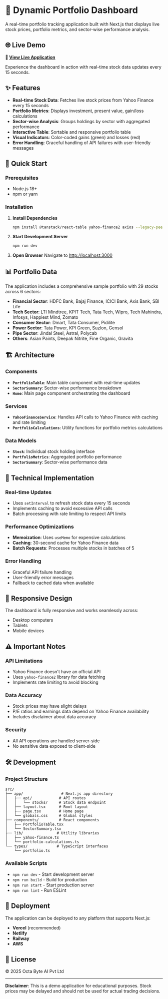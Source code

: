 # 🧭 Dynamic Portfolio Dashboard

A real-time portfolio tracking application built with Next.js that displays live stock prices, portfolio metrics, and sector-wise performance analysis.

## 🌐 Live Demo

**🚀 [View Live Application](https://dynamic-portfolio-dashboard-six.vercel.app/)**

Experience the dashboard in action with real-time stock data updates every 15 seconds.

## ✨ Features

- **Real-time Stock Data**: Fetches live stock prices from Yahoo Finance every 15 seconds
- **Portfolio Metrics**: Displays investment, present value, gain/loss calculations
- **Sector-wise Analysis**: Groups holdings by sector with aggregated performance
- **Interactive Table**: Sortable and responsive portfolio table
- **Visual Indicators**: Color-coded gains (green) and losses (red)
- **Error Handling**: Graceful handling of API failures with user-friendly messages

## 🚀 Quick Start

### Prerequisites

- Node.js 18+ 
- npm or yarn

### Installation

1. **Install Dependencies**
   ```bash
   npm install @tanstack/react-table yahoo-finance2 axios --legacy-peer-deps
   ```

2. **Start Development Server**
   ```bash
   npm run dev
   ```

3. **Open Browser**
   Navigate to [http://localhost:3000](http://localhost:3000)

## 📊 Portfolio Data

The application includes a comprehensive sample portfolio with 29 stocks across 6 sectors:

- **Financial Sector**: HDFC Bank, Bajaj Finance, ICICI Bank, Axis Bank, SBI Life
- **Tech Sector**: LTI Mindtree, KPIT Tech, Tata Tech, Wipro, Tech Mahindra, Infosys, Happiest Mind, Zomato
- **Consumer Sector**: Dmart, Tata Consumer, Pidilite
- **Power Sector**: Tata Power, KPI Green, Suzlon, Gensol
- **Pipe Sector**: Jindal Steel, Astral, Polycab
- **Others**: Asian Paints, Deepak Nitrite, Fine Organic, Gravita

## 🏗️ Architecture

### Components

- **`PortfolioTable`**: Main table component with real-time updates
- **`SectorSummary`**: Sector-wise performance breakdown
- **`Home`**: Main page component orchestrating the dashboard

### Services

- **`YahooFinanceService`**: Handles API calls to Yahoo Finance with caching and rate limiting
- **`PortfolioCalculations`**: Utility functions for portfolio metrics calculations

### Data Models

- **`Stock`**: Individual stock holding interface
- **`PortfolioMetrics`**: Aggregated portfolio performance
- **`SectorSummary`**: Sector-wise performance data

## 🔧 Technical Implementation

### Real-time Updates

- Uses `setInterval` to refresh stock data every 15 seconds
- Implements caching to avoid excessive API calls
- Batch processing with rate limiting to respect API limits

### Performance Optimizations

- **Memoization**: Uses `useMemo` for expensive calculations
- **Caching**: 30-second cache for Yahoo Finance data
- **Batch Requests**: Processes multiple stocks in batches of 5

### Error Handling

- Graceful API failure handling
- User-friendly error messages
- Fallback to cached data when available

## 📱 Responsive Design

The dashboard is fully responsive and works seamlessly across:
- Desktop computers
- Tablets
- Mobile devices

## ⚠️ Important Notes

### API Limitations

- Yahoo Finance doesn't have an official API
- Uses `yahoo-finance2` library for data fetching
- Implements rate limiting to avoid blocking

### Data Accuracy

- Stock prices may have slight delays
- P/E ratios and earnings data depend on Yahoo Finance availability
- Includes disclaimer about data accuracy

### Security

- All API operations are handled server-side
- No sensitive data exposed to client-side

## 🛠️ Development

### Project Structure

```
src/
├── app/                 # Next.js app directory
│   ├── api/            # API routes
│   │   └── stocks/     # Stock data endpoint
│   ├── layout.tsx      # Root layout
│   ├── page.tsx        # Home page
│   └── globals.css     # Global styles
├── components/         # React components
│   ├── PortfolioTable.tsx
│   └── SectorSummary.tsx
├── lib/               # Utility libraries
│   ├── yahoo-finance.ts
│   └── portfolio-calculations.ts
└── types/             # TypeScript interfaces
    └── portfolio.ts
```

### Available Scripts

- `npm run dev` - Start development server
- `npm run build` - Build for production
- `npm run start` - Start production server
- `npm run lint` - Run ESLint

## 🚀 Deployment

The application can be deployed to any platform that supports Next.js:

- **Vercel** (recommended)
- **Netlify**
- **Railway**
- **AWS**

## 📄 License

© 2025 Octa Byte AI Pvt Ltd

---

**Disclaimer**: This is a demo application for educational purposes. Stock prices may be delayed and should not be used for actual trading decisions.